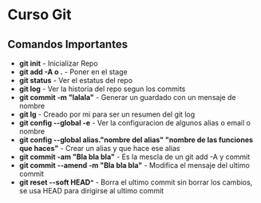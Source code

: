 # Curso Git

## Comandos Importantes

* __git init__ - Inicializar Repo
* __git add -A o .__ - Poner en el stage
* __git status__ - Ver el estatus del repo
* __git log__ - Ver la historia del repo segun los commits
* __git commit -m "lalala"__ - Generar un guardado con un mensaje de nombre
* __git lg__ - Creado por mi para ser un resumen del git log
* __git config --global -e__ - Ver la configuracion de algunos alias o email o nombre
* __git config --global alias."nombre del alias" "nombre de las funciones que haces"__ - Crear un alias y que hace ese alias
* __git commit -am "Bla bla bla"__ - Es la mescla de un git add -A y commit
* __git commit --amend -m "Bla bla bla"__ - Modifica el mensaje del ultimo commit
* __git reset  --soft HEAD^__ - Borra el ultimo commit sin borrar los cambios, se usa HEAD para dirigirse al ultimo commit